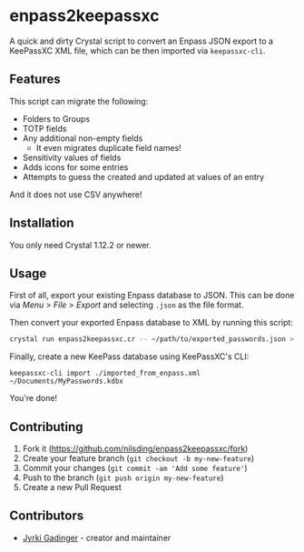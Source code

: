 # enpass2keepassxc

A quick and dirty Crystal script to convert an Enpass JSON export to a KeePassXC
XML file, which can be then imported via `keepassxc-cli`.

## Features

This script can migrate the following:

- Folders to Groups
- TOTP fields
- Any additional non-empty fields
  - It even migrates duplicate field names!
- Sensitivity values of fields
- Adds icons for some entries
- Attempts to guess the created and updated at values of an entry

And it does not use CSV anywhere!

## Installation

You only need Crystal 1.12.2 or newer.

## Usage

First of all, export your existing Enpass database to JSON. This can be done via
_Menu_ > _File_ > _Export_ and selecting `.json` as the file format.

Then convert your exported Enpass database to XML by running this script:

```sh
crystal run enpass2keepassxc.cr -- ~/path/to/exported_passwords.json > ./imported_from_enpass.xml
```

Finally, create a new KeePass database using KeePassXC's CLI:

```
keepassxc-cli import ./imported_from_enpass.xml ~/Documents/MyPasswords.kdbx
```

You're done!

## Contributing

1. Fork it (<https://github.com/nilsding/enpass2keepassxc/fork>)
2. Create your feature branch (`git checkout -b my-new-feature`)
3. Commit your changes (`git commit -am 'Add some feature'`)
4. Push to the branch (`git push origin my-new-feature`)
5. Create a new Pull Request

## Contributors

- [Jyrki Gadinger](https://github.com/nilsding) - creator and maintainer
